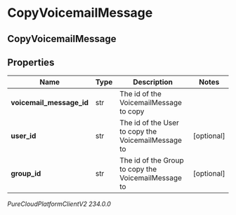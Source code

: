 # CopyVoicemailMessage

## CopyVoicemailMessage

## Properties

|Name | Type | Description | Notes|
|------------ | ------------- | ------------- | -------------|
| **voicemail_message_id** | str | The id of the VoicemailMessage to copy | |
| **user_id** | str | The id of the User to copy the VoicemailMessage to | [optional] |
| **group_id** | str | The id of the Group to copy the VoicemailMessage to | [optional] |



_PureCloudPlatformClientV2 234.0.0_
